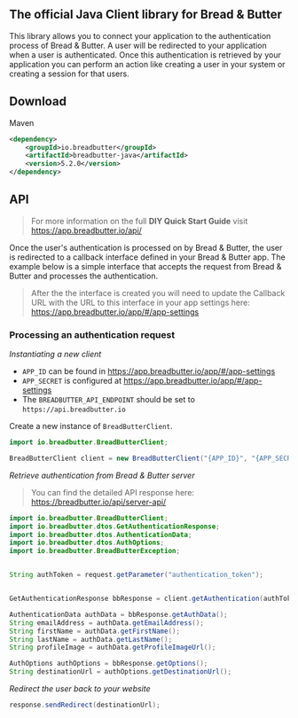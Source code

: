 ## The official Java Client library for Bread & Butter
This library allows you to connect your application to the authentication process of Bread & Butter. A user will be redirected to your application when a user is authenticated. Once this authentication is retrieved by your application you can perform an action like creating a user in your system or creating a session for that users.

## Download

Maven
```xml
<dependency>
    <groupId>io.breadbutter</groupId>
    <artifactId>breadbutter-java</artifactId>
    <version>5.2.0</version>
</dependency>
```

## API
>For more information on the full **DIY Quick Start Guide** visit https://app.breadbutter.io/api/

Once the user's authentication is processed on by Bread & Butter, the user is redirected to a callback interface defined in your Bread & Butter app. The example below is a simple interface that accepts the request from Bread & Butter and processes the authentication.

> After the the interface is created you will need to update the Callback URL with the URL to this interface in your app settings here: https://app.breadbutter.io/app/#/app-settings

### Processing an authentication request

*Instantiating a new client*

- `APP_ID` can be found in https://app.breadbutter.io/app/#/app-settings
- `APP_SECRET` is configured at https://app.breadbutter.io/app/#/app-settings
- The `BREADBUTTER_API_ENDPOINT` should be set to `https://api.breadbutter.io`

Create a new instance of `BreadButterClient`.

```java
import io.breadbutter.BreadButterClient;

BreadButterClient client = new BreadButterClient("{APP_ID}", "{APP_SECRET}", "{BREADBUTTER_API_ENDPOINT}");
```

*Retrieve authentication from Bread & Butter server*

> You can find the detailed API response here: https://breadbutter.io/api/server-api/

```java
import io.breadbutter.BreadButterClient;
import io.breadbutter.dtos.GetAuthenticationResponse;
import io.breadbutter.dtos.AuthenticationData;
import io.breadbutter.dtos.AuthOptions;
import io.breadbutter.BreadButterException;


String authToken = request.getParameter("authentication_token"); 


GetAuthenticationResponse bbResponse = client.getAuthentication(authToken);

AuthenticationData authData = bbResponse.getAuthData();
String emailAddress = authData.getEmailAddress();
String firstName = authData.getFirstName();
String lastName = authData.getLastName();
String profileImage = authData.getProfileImageUrl();

AuthOptions authOptions = bbResponse.getOptions();
String destinationUrl = authOptions.getDestinationUrl();

```

*Redirect the user back to your website*

```java
response.sendRedirect(destinationUrl);
```
